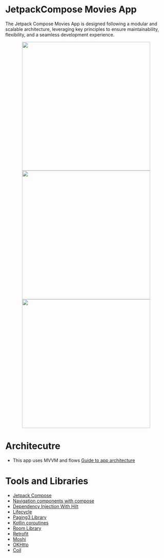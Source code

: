 # JetpackCompose Movies App
The Jetpack Compose Movies App is designed following a modular and scalable architecture, leveraging key principles to ensure maintainability, flexibility, and a seamless development experience.  
 <div>
 <p align="center">
  <img src="https://github.com/Riadh233/JetpackComposeMoviesApp/assets/78601101/42bb98eb-181a-448d-ad4d-ca66a9056f44"height="400" >
  <img src="https://github.com/Riadh233/JetpackComposeMoviesApp/assets/78601101/58f7376d-5e00-4c9a-8a63-ed3f3a0a3f24" height="400" >
  <img src="https://github.com/Riadh233/JetpackComposeMoviesApp/assets/78601101/90f508d5-c791-4ea8-9773-81ff99c6fb68" height="400" >
 
 <div>

  
# Architecutre
- This app uses MVVM and flows [Guide to app architecture](https://developer.android.com/topic/architecture)

# Tools and Libraries
- [Jetpack Compose](https://developer.android.com/develop/ui/compose/tutorial)
- [Navigation components with compose](https://developer.android.com/develop/ui/compose/navigation)
- [Dependency Injection With Hilt](https://developer.android.com/training/dependency-injection/hilt-android)
- [Lifecycle](https://developer.android.com/jetpack/androidx/releases/lifecycle)
- [Paging3 Library](https://developer.android.com/topic/libraries/architecture/paging/v3-overview)
- [Kotlin coroutines](https://developer.android.com/kotlin/coroutines)
- [Room Library](https://developer.android.com/training/data-storage/room)
- [Retrofit](https://square.github.io/retrofit/)
- [Moshi](https://github.com/square/moshi)
- [OKHttp](https://square.github.io/okhttp/)
- [Coil](https://coil-kt.github.io/coil/)
